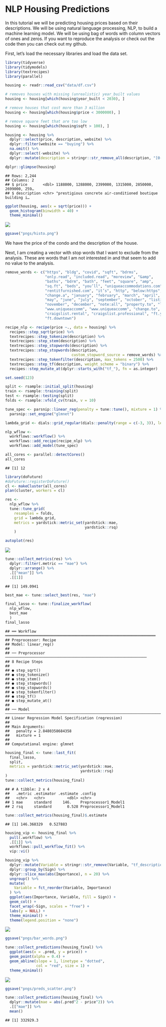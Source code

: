 NLP Housing Predictions
================

In this tutorial we will be predicting housing prices based on their
descriptions. We will be using natural language processing, NLP, to
build a machine learning model. We will be using bag of words with
column vectors of ones and zeros. If you want to reproduce the analysis
or check out the code then you can check out my github.

First, let’s load the necessary libraries and load the data set.

``` r
library(tidyverse)
library(tidymodels)
library(textrecipes)
library(parallel)
```

``` r
housing <- readr::read_csv("data/df.csv")
```

``` r
# removes houses with missing (unrealistic) year_built values
housing <- housing[which(housing$year_built < 2030), ]

# remove houses that cost more than 3 million
housing <- housing[which(housing$price < 3000000), ]

# remove square feet that are too low 
housing <- housing[which(housing$sqft > 100), ]

housing <- housing %>% 
  dplyr::select(price, description, website) %>% 
  dplyr::filter(website == "buying") %>% 
  na.omit() %>% 
  dplyr::select(-website) %>% 
  dplyr::mutate(description = stringr::str_remove_all(description, "[0-9]+"))

dplyr::glimpse(housing)
```

    ## Rows: 2,244
    ## Columns: 2
    ## $ price       <dbl> 1188000, 1288000, 2399000, 1315000, 2850000, 2699000, 259…
    ## $ description <chr> "prestigious concrete air-conditioned boutique building i…

``` r
ggplot(housing, aes(x = sqrt(price))) +
  geom_histogram(binwidth = 40) +
  theme_minimal() 
```

![](nlp_housing_files/figure-gfm/unnamed-chunk-3-1.png)<!-- -->

``` r
ggsave("pngs/histo.png")
```

We have the price of the condo and the description of the house.

Next, I am creating a vector with stop words that I want to exclude from
the analysis. These are words that I am not interested in and that seem
to add no value to the analysis.

``` r
remove_words <- c("https", "bldg", "covid", "sqft", "bdrms",
                  "only.read", "included.read", "moreview", "&amp",
                  "baths", "bdrm", "bath", "feet", "square", "amp",
                  "sq.ft", "beds", "you’ll", "uniqueaccommodations.com",
                  "rentitfurnished.com", "it’s", "http", "below:https",
                  "change.a", "january", "february", "march", "april", 
                  "may", "june", "july", "september", "october", "listing.to", 
                  "november", "december", "note:all", "property.to", "link:http",
                  "www.uniqueaccomm", "www.uniqueaccomm", "change.to", "furnishedsq",
                  "craigslist.rental", "craigslist.professional", "ft.yaletown",
                  "ft.downtown")

recipe_nlp <- recipe(price ~., data = housing) %>% 
  recipes::step_sqrt(price) %>% 
  textrecipes::step_tokenize(description) %>%  
  textrecipes::step_stem(description) %>% 
  textrecipes::step_stopwords(description) %>% 
  textrecipes::step_stopwords(description, 
                              custom_stopword_source = remove_words) %>%
  textrecipes::step_tokenfilter(description, max_tokens = 2500) %>%
  textrecipes::step_tf(description, weight_scheme = "binary") %>% 
  recipes::step_mutate_at(dplyr::starts_with("tf_"), fn = as.integer)
```

``` r
set.seed(123)

split <- rsample::initial_split(housing)
train <- rsample::training(split)
test <- rsample::testing(split)
folds <- rsample::vfold_cv(train, v = 10)
```

``` r
tune_spec <- parsnip::linear_reg(penalty = tune::tune(), mixture = 1) %>%
  parsnip::set_engine("glmnet")

lambda_grid <- dials::grid_regular(dials::penalty(range = c(-3, 3)), levels = 100)

nlp_wflow <-
  workflows::workflow() %>%
  workflows::add_recipe(recipe_nlp) %>%
  workflows::add_model(tune_spec)

all_cores <- parallel::detectCores()
all_cores
```

    ## [1] 12

``` r
library(doFuture)
#doFuture::registerDoFuture()
cl <- makeCluster(all_cores)
plan(cluster, workers = cl)
```

``` r
res <-
  nlp_wflow %>%
  tune::tune_grid(
    resamples = folds,
    grid = lambda_grid,
    metrics = yardstick::metric_set(yardstick::mae,
                                    yardstick::rsq)
    )

autoplot(res)
```

![](nlp_housing_files/figure-gfm/unnamed-chunk-7-1.png)<!-- -->

``` r
tune::collect_metrics(res) %>% 
  dplyr::filter(.metric == "mae") %>% 
  dplyr::arrange() %>% 
  .[["mean"]] %>% 
  .[[1]] 
```

    ## [1] 149.0941

``` r
best_mae <- tune::select_best(res, "mae")

final_lasso <- tune::finalize_workflow(
  nlp_wflow, 
  best_mae
  )
final_lasso
```

    ## ══ Workflow ════════════════════════════════════════════════════════════════════
    ## Preprocessor: Recipe
    ## Model: linear_reg()
    ## 
    ## ── Preprocessor ────────────────────────────────────────────────────────────────
    ## 8 Recipe Steps
    ## 
    ## ● step_sqrt()
    ## ● step_tokenize()
    ## ● step_stem()
    ## ● step_stopwords()
    ## ● step_stopwords()
    ## ● step_tokenfilter()
    ## ● step_tf()
    ## ● step_mutate_at()
    ## 
    ## ── Model ───────────────────────────────────────────────────────────────────────
    ## Linear Regression Model Specification (regression)
    ## 
    ## Main Arguments:
    ##   penalty = 2.8480358684358
    ##   mixture = 1
    ## 
    ## Computational engine: glmnet

``` r
housing_final <- tune::last_fit(
  final_lasso, 
  split,
  metrics = yardstick::metric_set(yardstick::mae,
                                  yardstick::rsq)
)
tune::collect_metrics(housing_final)
```

    ## # A tibble: 2 x 4
    ##   .metric .estimator .estimate .config             
    ##   <chr>   <chr>          <dbl> <chr>               
    ## 1 mae     standard     146.    Preprocessor1_Model1
    ## 2 rsq     standard       0.528 Preprocessor1_Model1

``` r
tune::collect_metrics(housing_final)$.estimate
```

    ## [1] 146.368329   0.527883

``` r
housing_vip <- housing_final %>% 
  pull(.workflow) %>% 
  .[[1]] %>% 
  workflows::pull_workflow_fit() %>% 
  vip::vi()
```

``` r
housing_vip %>% 
  dplyr::mutate(Variable = stringr::str_remove(Variable, "tf_description_")) %>% 
  dplyr::group_by(Sign) %>%
  dplyr::slice_max(abs(Importance), n = 20) %>%
  ungroup() %>%
  mutate(
    Variable = fct_reorder(Variable, Importance)
  ) %>% 
  ggplot(aes(Importance, Variable, fill = Sign)) +
  geom_col() +
  facet_wrap(~Sign, scales = "free") +
  labs(y = NULL) +
  theme_minimal() +
  theme(legend.position = "none")
```

![](nlp_housing_files/figure-gfm/unnamed-chunk-10-1.png)<!-- -->

``` r
ggsave("pngs/bar_words.png")
```

``` r
tune::collect_predictions(housing_final) %>%
  ggplot(aes(x = .pred, y = price)) +
  geom_point(alpha = 0.4) +
  geom_abline(slope = 1, linetype = "dotted", 
              col = "red", size = 1) +
  theme_minimal()
```

![](nlp_housing_files/figure-gfm/unnamed-chunk-11-1.png)<!-- -->

``` r
ggsave("pngs/preds_scatter.png")

tune::collect_predictions(housing_final) %>% 
  dplyr::mutate(mae = abs(.pred^2 - price^2)) %>% 
  .[["mae"]] %>% 
  mean()
```

    ## [1] 332929.3
